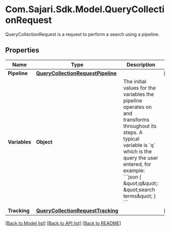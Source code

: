 # Com.Sajari.Sdk.Model.QueryCollectionRequest
QueryCollectionRequest is a request to perform a search using a pipeline.
## Properties

Name | Type | Description | Notes
------------ | ------------- | ------------- | -------------
**Pipeline** | [**QueryCollectionRequestPipeline**](QueryCollectionRequestPipeline.md) |  | [optional] 
**Variables** | **Object** | The initial values for the variables the pipeline operates on and transforms throughout its steps.  A typical variable is &#x60;q&#x60; which is the query the user entered, for example:  &#x60;&#x60;&#x60;json { \&quot;q\&quot;: \&quot;search terms\&quot; } &#x60;&#x60;&#x60; | 
**Tracking** | [**QueryCollectionRequestTracking**](QueryCollectionRequestTracking.md) |  | [optional] 

[[Back to Model list]](../README.md#documentation-for-models) [[Back to API list]](../README.md#documentation-for-api-endpoints) [[Back to README]](../README.md)

